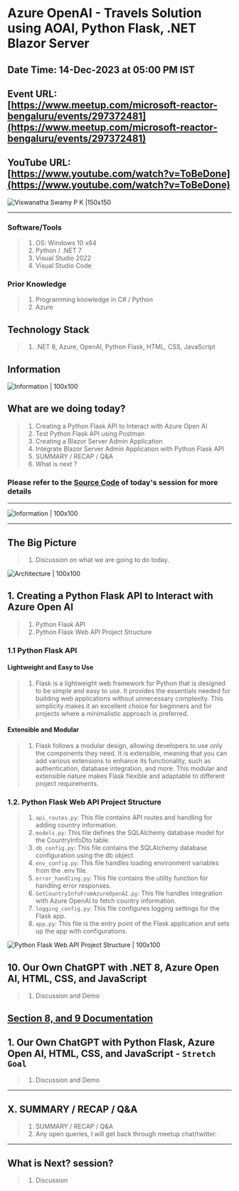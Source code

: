 # Azure OpenAI - Travels Solution using AOAI, Python Flask, .NET Blazor Server

## Date Time: 14-Dec-2023 at 05:00 PM IST

## Event URL: [https://www.meetup.com/microsoft-reactor-bengaluru/events/297372481](https://www.meetup.com/microsoft-reactor-bengaluru/events/297372481)

## YouTube URL: [https://www.youtube.com/watch?v=ToBeDone](https://www.youtube.com/watch?v=ToBeDone)

![Viswanatha Swamy P K |150x150](./Documentation/Images/ViswanathaSwamyPK.PNG)

---

### Software/Tools

> 1. OS: Windows 10 x64
> 1. Python / .NET 7
> 1. Visual Studio 2022
> 1. Visual Studio Code

### Prior Knowledge

> 1. Programming knowledge in C# / Python
> 1. Azure

## Technology Stack

> 1. .NET 8, Azure, OpenAI, Python Flask, HTML, CSS, JavaScript

## Information

![Information | 100x100](./Documentation/Images/Information.PNG)

## What are we doing today?

> 1. Creating a Python Flask API to Interact with Azure Open AI
> 1. Test Python Flask API using Postman
> 1. Creating a Blazor Server Admin Application
> 1. Integrate Blazor Server Admin Application with Python Flask API
> 1. SUMMARY / RECAP / Q&A
> 1. What is next ?

### Please refer to the [**Source Code**](https://github.com/ViswanathaSwamy-PK-TechSkillz-Academy/learn-azure-openai/tree/main) of today's session for more details

---

![Information | 100x100](./Documentation/Images/SeatBelt.PNG)

---

## The Big Picture

> 1. Discussion on what we are going to do today.

![Architecture | 100x100](./Documentation/Images/Architecture_V1.PNG)

## 1. Creating a Python Flask API to Interact with Azure Open AI

> 1. Python Flask API
> 1. Python Flask Web API Project Structure

### 1.1 Python Flask API

#### Lightweight and Easy to Use

> 1. Flask is a lightweight web framework for Python that is designed to be simple and easy to use. It provides the essentials needed for building web applications without unnecessary complexity. This simplicity makes it an excellent choice for beginners and for projects where a minimalistic approach is preferred.

#### Extensible and Modular

> 1. Flask follows a modular design, allowing developers to use only the components they need. It is extensible, meaning that you can add various extensions to enhance its functionality, such as authentication, database integration, and more. This modular and extensible nature makes Flask flexible and adaptable to different project requirements.

### 1.2. Python Flask Web API Project Structure

> 1. `api_routes.py`: This file contains API routes and handling for adding country information.
> 1. `models.py`: This file defines the SQLAlchemy database model for the CountryInfoDto table.
> 1. `db_config.py`: This file contains the SQLAlchemy database configuration using the db object.
> 1. `env_config.py`: This file handles loading environment variables from the .env file.
> 1. `error_handling.py`: This file contains the utility function for handling error responses.
> 1. `GetCountryInfoFromAzureOpenAI.py`: This file handles integration with Azure OpenAI to fetch country information.
> 1. `logging_config.py`: This file configures logging settings for the Flask app.
> 1. `app.py`: This file is the entry point of the Flask application and sets up the app with configurations.

![Python Flask Web API Project Structure | 100x100](./Documentation/Images/PythonFlaskAPI_Structure.PNG)

## 10. Our Own ChatGPT with .NET 8, Azure Open AI, HTML, CSS, and JavaScript

> 1. Discussion and Demo

## [**Section 8, and 9 Documentation**](https://github.com/vishipayyallore/speaker-series-2023/blob/main/On.NETLiveShows/20231030_BuildYourOwnChatGPT/README.md)

## 1. Our Own ChatGPT with Python Flask, Azure Open AI, HTML, CSS, and JavaScript - **`Stretch Goal`**

> 1. Discussion and Demo

---

## X. SUMMARY / RECAP / Q&A

> 1. SUMMARY / RECAP / Q&A
> 2. Any open queries, I will get back through meetup chat/twitter.

---

## What is Next? session?

> 1. Discussion
